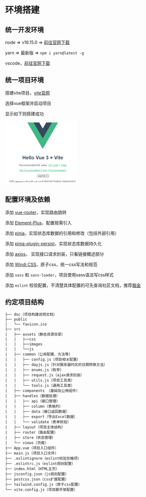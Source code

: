 # 环境搭建

## 统一开发环境

node => v16.15.0 => [前往官网下载](https://nodejs.org/zh-cn/)

yarn => 最新版 => `npm i yarn@latest -g`

vscode，[前往官网下载](https://code.visualstudio.com/)

## 统一项目环境

搭建vite项目，[vite官网](https://www.vitejs.net/guide/#scaffolding-your-first-vite-project)

选择vue框架并启动项目

显示如下则搭建成功

<img src=".\..\..\images\admin\vue-js\vite-start.png" style="zoom: 50%;" />

## 配置环境及依赖

添加 [vue-router](https://router.vuejs.org/zh/introduction.html)，实现路由跳转

添加 [Element-Plus](https://element-plus.org/zh-CN/guide/installation.html#%E4%BD%BF%E7%94%A8%E5%8C%85%E7%AE%A1%E7%90%86%E5%99%A8)，配置按需引入

添加 [pinia](https://pinia.vuejs.org/getting-started.html)，实现状态库数据的引用和修改（包括外部引用）

添加 [pinia-plugin-persist](https://seb-l.github.io/pinia-plugin-persist/)，实现状态库数据持久化

添加 [axios](http://www.axios-js.com/zh-cn/docs/)， 实现接口请求封装，只看链接概述部分

添加 [Windi CSS](https://windicss.org/integrations/vite.html)，原子css，统一css写法和规范

添加 `sass` 和 `sass-loader`，项目使用sass语法写css样式

添加 `eslint` 校验配置，不清楚具体配置的可先查询社区文档，推荐[掘金](https://juejin.cn/)


## 约定项目结构
```
├── doc（项目构建说明文档）
├── public
│   └── favicon.ico
├── src
|   ├── assets（静态资源目录）
|   |   ├──css
|   |   ├──images
|   |   └──js
|   ├── common（公用配置、方法等）
|   |   ├── config.js（项目相关配置）
|   |   ├── dayjs.js（针对服务器时区的日期转换方法）
|   |   ├── enums.js（枚举）
|   |   ├── request.js（ajax请求封装）
|   |   ├── utils.js（项目工具类）
|   |   └── tools.js（通用工具类）
|   ├── components （基础及公用组件）
|   ├── handles（数据处理）
|   |   ├── api（接口管理）
|   |   ├── column（表格列）
|   |   ├── data（接口返回数据）
|   |   ├── export（导出Excel数据）
|   |   └── validate（表单校验）
|   ├── layout（项目主体结构）
|   ├── router（路由配置）
|   ├── store（状态管理）
|   └── views（页面）
├── App.vue（项目入口组件）
├── main.js（项目入口文件）
├── .eslintignore（eslint校验忽略项）
├── .eslintrc.js（eslint规则配置）
├── index.html（HTML主页）
├── jsconfig.json（js规则配置）
├── postcss.json（css扩展配置）
├── tailwind.config.js（原子css配置）
└── vite.config.js（项目脚手架配置）
```

